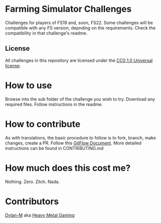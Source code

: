 # Farming Simulator Challenges
Challenges for players of FS19 and, soon, FS22. Some challenges will be compatible with any FS version, depnding on the requirements. Check the compatibility in that challenge's readme.

## License
All challenges in this repository are licensed under the [CC0 1.0 Universal license](LICENSE).

# How to use
Browse into the sub folder of the challenge you wish to try. Download any required files. Follow instructions in the readme.

# How to contribute
As with translations, the basic procedure to follow is to fork, branch, make changes, create a PR. Follow this [GitFlow Document](https://guides.github.com/introduction/flow/). More detailed instructions can be found in CONTRIBUTING.md

# How much does this cost me?
Nothing. Zero. Zilch. Nada.

# Contributors
[Dylan-M](https://github.com/Dylan-M) aka [Heavy Metal Gaming](https://studio.youtube.com/channel/UCFR1kTRqT_PrV97_sNCWHAA)
